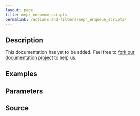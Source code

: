 ```yaml
---
layout: page
title: mepr_enqueue_scripts
permalink: /actions-and-filters/mepr_enqueue_scripts/
---
```


## Description

This documentation has yet to be added. Feel free to [fork our documentation project](https://github.com/caseproof/memberpress-docs) to help us.

## Examples


## Parameters


## Source

